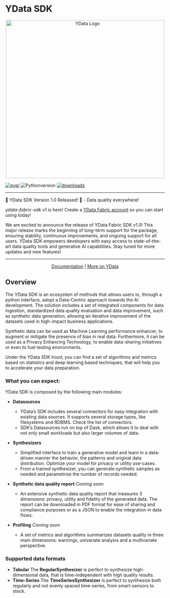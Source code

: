 # YData SDK

<p></p>
<p align="center"><img width="500" src="https://assets.ydata.ai/sdk/logo_SDK_col_red_black.png" alt="YData Logo"></p>
<p></p>

[![pypi](https://img.shields.io/pypi/v/ydata-fabric-sdk)](https://pypi.org/project/ydata-fabric-sdk)
![Pythonversion](https://img.shields.io/badge/python-3.8%20%7C%203.9%20%7C%203.10%20%7C%203.11%20%7C%203.12-blue)
[![downloads](https://pepy.tech/badge/ydata-fabric-sdk/month)](https://pepy.tech/project/ydata-fabric-sdk)

---
🚀 YData SDK Version 1.0 Released! 🎉 - Data quality everywhere!

*ydata-fabric-sdk* v1 is here! Create a [YData Fabric account](https://ydata.ai/ydata-fabric-free-trial) so you can start using today!

We are excited to announce the release of YData Fabric SDK v1.0! This major release marks the beginning of long-term support for the package,
ensuring stability, continuous improvements, and ongoing support for all users. YData SDK empowers developers with easy access to state-of-the-art
data quality tools and generative AI capabilities. Stay tuned for more updates and new features!

---

<p align="center">
  <a href="https://docs.sdk.ydata.ai">Documentation</a>
  |
  <a href="https://ydata.ai">More on YData</a>
</p>


## Overview

The YData SDK is an ecosystem of methods that allows users to, through a python interface, adopt a Data-Centric approach towards the AI development. The solution includes a set of integrated components for data ingestion, standardized data quality evaluation and data improvement, such as synthetic data generation, allowing an iterative improvement of the datasets used in high-impact business applications.

Synthetic data can be used as Machine Learning performance enhancer, to augment or mitigate the presence of bias in real data. Furthermore, it can be used as a Privacy Enhancing Technology, to enable data-sharing initiatives or even to fuel testing environments.

Under the YData SDK hood, you can find a set of algorithms and metrics based on statistics and deep learning based techniques, that will help you to accelerate your data preparation.

### What you can expect:

YData SDK is composed by the following main modules:

- **Datasources**
  - YData’s SDK includes several connectors for easy integration with existing data sources. It supports several storage types, like filesystems and RDBMS. Check the list of connectors.
  - SDK’s Datasources run on top of Dask, which allows it to deal with not only small workloads but also larger volumes of data.

- **Synthesizers**
  - Simplified interface to train a generative model and learn in a data-driven manner the behavior, the patterns and original data distribution. Optimize your model for privacy or utility use-cases.
  - From a trained synthesizer, you can generate synthetic samples as needed and parametrise the number of records needed.

- **Synthetic data quality report** *Coming soon*
  - An extensive synthetic data quality report that measures 3 dimensions: privacy, utility and fidelity of the generated data. The report can be downloaded in PDF format for ease of sharing and compliance purposes or as a JSON to enable the integration in data flows.

- **Profiling** *Coming soon*
  - A set of metrics and algorithms summarizes datasets quality in three main dimensions: warnings, univariate analysis and a multivariate perspective.

### Supported data formats

- **Tabular**
The **RegularSynthesizer** is perfect to synthesize high-dimensional data, that is time-independent with high quality results.
- **Time-Series**
The **TimeSeriesSynthesizer** is perfect to synthesize both regularly and not evenly spaced time-series, from smart-sensors to stock.
